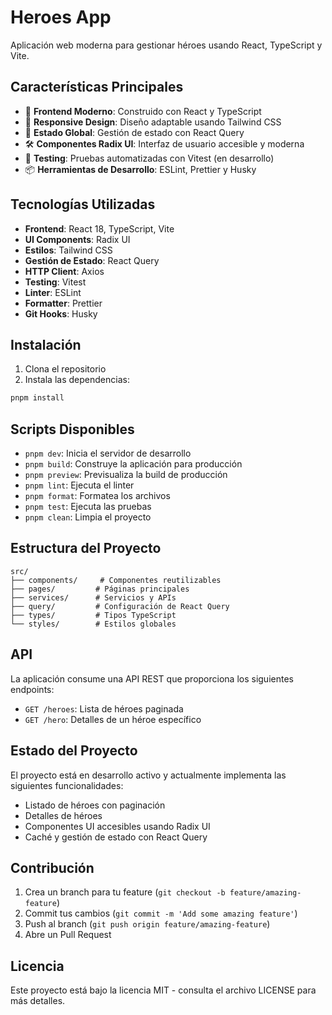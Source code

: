 # Heroes App

Aplicación web moderna para gestionar héroes usando React, TypeScript y Vite.

## Características Principales

- 🚀 **Frontend Moderno**: Construido con React y TypeScript
- 📱 **Responsive Design**: Diseño adaptable usando Tailwind CSS
- 🔄 **Estado Global**: Gestión de estado con React Query
- 🛠️ **Componentes Radix UI**: Interfaz de usuario accesible y moderna
- 🧪 **Testing**: Pruebas automatizadas con Vitest (en desarrollo)
- 📦 **Herramientas de Desarrollo**: ESLint, Prettier y Husky

## Tecnologías Utilizadas

- **Frontend**: React 18, TypeScript, Vite
- **UI Components**: Radix UI
- **Estilos**: Tailwind CSS
- **Gestión de Estado**: React Query
- **HTTP Client**: Axios
- **Testing**: Vitest
- **Linter**: ESLint
- **Formatter**: Prettier
- **Git Hooks**: Husky

## Instalación

1. Clona el repositorio
2. Instala las dependencias:

```bash
pnpm install
```

## Scripts Disponibles

- `pnpm dev`: Inicia el servidor de desarrollo
- `pnpm build`: Construye la aplicación para producción
- `pnpm preview`: Previsualiza la build de producción
- `pnpm lint`: Ejecuta el linter
- `pnpm format`: Formatea los archivos
- `pnpm test`: Ejecuta las pruebas
- `pnpm clean`: Limpia el proyecto

## Estructura del Proyecto

```
src/
├── components/     # Componentes reutilizables
├── pages/         # Páginas principales
├── services/      # Servicios y APIs
├── query/         # Configuración de React Query
├── types/         # Tipos TypeScript
└── styles/        # Estilos globales
```

## API

La aplicación consume una API REST que proporciona los siguientes endpoints:

- `GET /heroes`: Lista de héroes paginada
- `GET /hero`: Detalles de un héroe específico

## Estado del Proyecto

El proyecto está en desarrollo activo y actualmente implementa las siguientes funcionalidades:

- Listado de héroes con paginación
- Detalles de héroes
- Componentes UI accesibles usando Radix UI
- Caché y gestión de estado con React Query

## Contribución

1. Crea un branch para tu feature (`git checkout -b feature/amazing-feature`)
2. Commit tus cambios (`git commit -m 'Add some amazing feature'`)
3. Push al branch (`git push origin feature/amazing-feature`)
4. Abre un Pull Request

## Licencia

Este proyecto está bajo la licencia MIT - consulta el archivo LICENSE para más detalles.
